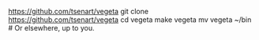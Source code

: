 
https://github.com/tsenart/vegeta
git clone https://github.com/tsenart/vegeta
cd vegeta
make vegeta
mv vegeta ~/bin # Or elsewhere, up to you.
